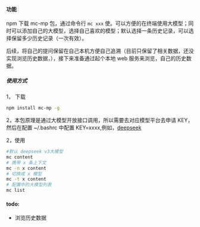 
#### 功能

npm 下载 mc-mp 包，通过命令行  `mc xxx` 使。可以方便的在终端使用大模型；同时可以添加自己的大模型，选择自己喜欢的模型；默认选择一条历史记录，可以选择保留多少历史记录（一次有效）。

后续，将自己的提问保留在自己本机方便自己追溯（目前只保留了相关数据，还没实现浏览历史数据，），接下来准备通过起个本地 web 服务来浏览，自己的历史数据。


##### 使用方式
1， 下载
```bash
npm install mc-mp -g
```
2，本包原理是通过大模型开放接口调用，所以需要去对应模型平台去申请 KEY， 然后在配置 ~/.bashrc 中配置 KEY=xxxx,例如，[deepseek](https://platform.deepseek.com/usage)


2，使用
```bash
#默认 deepseek v3大模型
mc content
# 携带 x 条上下文
mc -n x content
# 切换成 x 模型
mc -t x content
# 配置中的大模型列表
mc list
```

#### todo:
* 浏览历史数据
